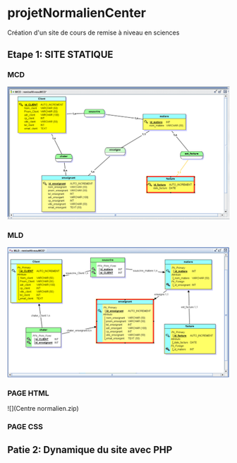 # projetNormalienCenter
Création d'un site de cours de remise à niveau en sciences


## Etape 1: SITE STATIQUE

### MCD

![](CaptureMCDremise.PNG)



### MLD

![](CaptureMLDRemise.PNG)



### PAGE HTML
![](Centre normalien.zip)
### PAGE CSS

## Patie 2: Dynamique du site avec PHP


